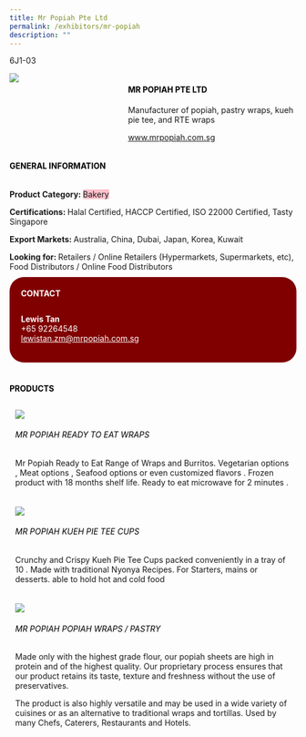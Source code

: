 ```yaml
---
title: Mr Popiah Pte Ltd
permalink: /exhibitors/mr-popiah
description: ""
---
```

<head>
	<div class="flex-paragraph">
		<!--hi there! this is a comment and will provide you with instructional guides-->
		<!--insert booth number here!-->
		<p style="text-transform: uppercase">6J1-03</p></div>
			<div class="flex-container" style="display: flex; flex-wrap: wrap;">
				<!--insert DOWNLOAD link of company logo between the " marks!-->
			<div class="card sgds" style="flex: 1 1 40%; display: block;"><img src="https://drive.google.com/u/0/uc?id=1zgC7L4PipqM2Zj217ADqGUKXQ5G1F92g&export=download"></div>
	<div class="card-sgds" style="flex: 1 1 58%; display: block; margin-left: 3px">
		<h4 style="text-transform: uppercase; color: black;"><!--insert the exhibitor's name between the <b> tags here--><b>Mr Popiah Pte Ltd</b></h4><!--insert the exhibitor's description between the <p> tags here-->
		<p>Manufacturer of popiah, pastry wraps, kueh pie tee, and RTE wraps</p>
		<!--insert the exhibitor's website link, making sure there is "https:// www." present please. make sure the entire https link goes in between the " marks-->
		<p><a href="https://www.mrpopiah.com.sg" target="_blank"><!--insert the www website link here (no need for https)-->www.mrpopiah.com.sg</a></p>
	</div>
</div>
</head>

<body>
	<h4 style="text-transform: uppercase; color: black;"><b>General Information</b></h4>
		<div class="flex-container" style="display: flex; flex-wrap: wrap;">
			<div class="card sgds" style="flex: 1 1 65%; display: block; align-self: stretch">
			<div class="flex-paragraph">
			<p><b>Product Category: </b><span style=" background-color: pink; border-radius: 10 px;"><!--insert the exhibitor's pdt cat between the <p> tags here-->Bakery</span></p> 
				<p><b>Certifications: </b><!--insert all the exhibitor's certifications between the </b> and </p> here-->Halal Certified, HACCP Certified, ISO 22000 Certified, Tasty Singapore</p>
			<p><b>Export Markets: </b><!--insert all the exhibitor's export markets between the </b> and </p> here-->Australia, China, Dubai, Japan, Korea, Kuwait</p>
			<p style="margin-bottom: 10px;"><b>Looking for: </b><!--insert all the exhibitor's potential business partners between the </b> and </p> here-->Retailers / Online Retailers (Hypermarkets, Supermarkets, etc), Food Distributors / Online Food Distributors</p>
			</div>
		</div>
		<div class="card sgds" style="flex: 1 1 35%; padding: 10px; display: block; background-color: maroon; border-radius: 25px; align-self: center;">
		<h4 style="color: white; margin-top: 10px; margin-left: 10px;">CONTACT</h4>
		<div class="flex-paragraph">
			<!--replace with exhibitor's: -->
			<p style="padding: 10px; color: white;"><b><!-- POC name-->Lewis Tan</b><br><!--contact number-->+65 92264548<br><!-- for linking purposes, insert their email after "mailto:"...--><a href="mailto:lewistan.zm@mrpopiah.com.sg" style="color: white;"><!--...and also include the display email before </a> here-->lewistan.zm@mrpopiah.com.sg</a></p>
		</div>
			</div>
		</div>
	<br>
		<h4 style="text-transform: uppercase; color: black;"><b>products</b></h4>
<div style="display: flex; flex-wrap: wrap;">
  <div class="card sgds" style="flex: 1 1 47%; margin: 10px; display: block;"><!--insert the exhibitor's DOWNLOAD image for product between the " marks here-->
	<div class="flex-image" style="display: block;"><img src="https://drive.google.com/u/0/uc?id=1ndk6xuajWWFTWpjVKL2GkAbVoPE4uNU-&export=download"></div>
	<div class="flex-paragraph">
		<h6 style="text-transform: uppercase; color: black;"><!--insert product name before </h6> and product description after <p>-->Mr Popiah Ready to Eat Wraps</h6>
		<p>Mr Popiah Ready to Eat Range of Wraps and Burritos. Vegetarian options , Meat options , Seafood options or even customized flavors . Frozen product with 18 months shelf life. Ready to eat microwave for 2 minutes .</p></div>
	</div>
		<div class="card sgds" style="flex: 1 1 47%; margin: 10px; display: block;">
		<div class="flex-image" style="display: block;"><img src="https://drive.google.com/u/0/uc?id=1Nxyj4nSz4DzvgyZ2Dqw130R4cNg1NPhh&export=download"></div>
	<div class="flex-paragraph">
		<h6 style="text-transform: uppercase; color: black;">Mr Popiah Kueh Pie Tee Cups</h6>
		<p>Crunchy and Crispy Kueh Pie Tee Cups packed conveniently in a tray of 10 . Made with traditional Nyonya Recipes. For Starters, mains or desserts. able to hold hot and cold food</p></div>
	</div>
		<div class="card sgds" style="flex: 1 1 47%; margin: 10px; display: block;">
		<div class="flex-image" style="display: block;"><img src="https://drive.google.com/u/0/uc?id=12TMj6SFPyom68v1vNvs8dZPmPXEzz3jz&export=download"></div>
	<div class="flex-paragraph">
		<h6 style="text-transform: uppercase; color: black;">Mr Popiah Popiah Wraps / Pastry</h6>
		<p>Made only with the highest grade flour, our popiah sheets are high in protein and of the highest quality. Our proprietary process ensures that our product retains its taste, texture and freshness without the use of preservatives.
			
The product is also highly versatile and may be used in a wide variety of cuisines or as an alternative to traditional wraps and tortillas. Used by many Chefs, Caterers, Restaurants and Hotels.</p></div>
		</div>
	<!--don't delete these 2 tags. double check how the layout looks on the right too and lemme know if there are any problems! thank u so much for ur hardwork!-->
	</div>
</body>